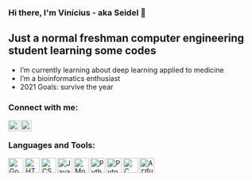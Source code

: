 ### Hi there, I'm Vinícius - aka Seidel 👋


## Just a normal freshman computer engineering student learning some codes

- I’m currently learning about deep learning applied to medicine
- I’m a bioinformatics enthusiast
- 2021 Goals: survive the year


### Connect with me:

[<img align="left" alt="codeSTACKr | LinkedIn" width="22px" src="https://cdn.jsdelivr.net/npm/simple-icons@v3/icons/linkedin.svg" />][linkedin]
[<img align="left" alt="codeSTACKr | Instagram" width="22px" src="https://cdn.jsdelivr.net/npm/simple-icons@v3/icons/instagram.svg" />][instagram]

<br />

### Languages and Tools:

<img align="left" alt="Google Colab" height="30px" src="https://img.shields.io/badge/Colab-F9AB00?style=for-the-badge&logo=googlecolab&color=525252" />
<img align="left" alt="HTML5" height="30px" src="https://img.shields.io/badge/HTML5-E34F26?style=for-the-badge&logo=html5&logoColor=white" />
<img align="left" alt="CSS3" height="30px" src="https://img.shields.io/badge/CSS3-1572B6?style=for-the-badge&logo=css3&logoColor=white" />
<img align="left" alt="JavaScript" height="30px" src="https://img.shields.io/badge/JavaScript-F7DF1E?style=for-the-badge&logo=javascript&logoColor=black" />
<img align="left" alt="MongoDB" height="30px" src="https://img.shields.io/badge/MongoDB-4EA94B?style=for-the-badge&logo=mongodb&logoColor=white" />
<img align="left" alt="Python" height="30px" src="https://img.shields.io/badge/Python-3776AB?style=for-the-badge&logo=python&logoColor=white" />
<img align="left" alt="Pytorch" height="30px" src="https://img.shields.io/badge/PyTorch-EE4C2C?style=for-the-badge&logo=PyTorch&logoColor=white" />
<img align="left" alt="C" height="30px" src="https://img.shields.io/badge/C-00599C?style=for-the-badge&logo=c&logoColor=white" />
<kbd>
    <img align="left" alt="Arduino" height="30px" src="https://img.shields.io/badge/Arduino-00979D?style=for-the-badge&logo=Arduino&logoColor=white" />
</kbd>


<br />
<br />


[instagram]: https://www.instagram.com/vinicius.seidel/?hl=en
[linkedin]: https://www.linkedin.com/in/vin%C3%ADcius-seidel-aa9b0920a/
